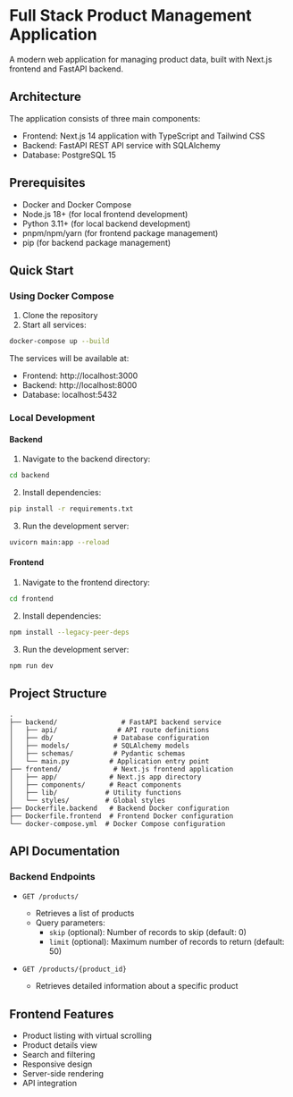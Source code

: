 # Full Stack Product Management Application

A modern web application for managing product data, built with Next.js frontend and FastAPI backend.

## Architecture

The application consists of three main components:
- Frontend: Next.js 14 application with TypeScript and Tailwind CSS
- Backend: FastAPI REST API service with SQLAlchemy
- Database: PostgreSQL 15

## Prerequisites

- Docker and Docker Compose
- Node.js 18+ (for local frontend development)
- Python 3.11+ (for local backend development)
- pnpm/npm/yarn (for frontend package management)
- pip (for backend package management)

## Quick Start

### Using Docker Compose

1. Clone the repository
2. Start all services:
```bash
docker-compose up --build
```

The services will be available at:
- Frontend: http://localhost:3000
- Backend: http://localhost:8000
- Database: localhost:5432

### Local Development

#### Backend
1. Navigate to the backend directory:
```bash
cd backend
```

2. Install dependencies:
```bash
pip install -r requirements.txt
```

3. Run the development server:
```bash
uvicorn main:app --reload
```

#### Frontend
1. Navigate to the frontend directory:
```bash
cd frontend
```

2. Install dependencies:
```bash
npm install --legacy-peer-deps
```

3. Run the development server:
```bash
npm run dev
```

## Project Structure

```
.
├── backend/                # FastAPI backend service
│   ├── api/               # API route definitions
│   ├── db/               # Database configuration
│   ├── models/           # SQLAlchemy models
│   ├── schemas/          # Pydantic schemas
│   └── main.py          # Application entry point
├── frontend/             # Next.js frontend application
│   ├── app/             # Next.js app directory
│   ├── components/      # React components
│   ├── lib/            # Utility functions
│   └── styles/         # Global styles
├── Dockerfile.backend   # Backend Docker configuration
├── Dockerfile.frontend  # Frontend Docker configuration
└── docker-compose.yml  # Docker Compose configuration
```

## API Documentation

### Backend Endpoints

- `GET /products/`
  - Retrieves a list of products
  - Query parameters:
    - `skip` (optional): Number of records to skip (default: 0)
    - `limit` (optional): Maximum number of records to return (default: 50)

- `GET /products/{product_id}`
  - Retrieves detailed information about a specific product

## Frontend Features

- Product listing with virtual scrolling
- Product details view
- Search and filtering
- Responsive design
- Server-side rendering
- API integration
